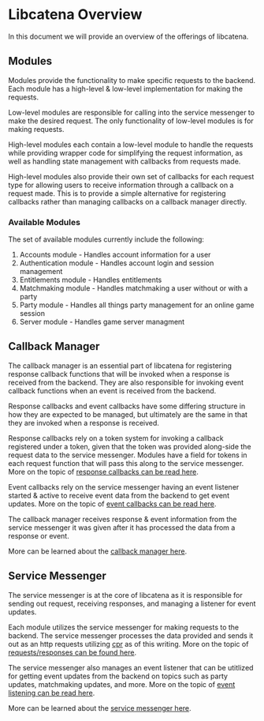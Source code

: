 # Libcatena Overview

In this document we will provide an overview of the offerings of libcatena.

## Modules

Modules provide the functionality to make specific requests to the backend.
Each module has a high-level & low-level implementation for making the requests.

Low-level modules are responsible for calling into the service messenger to make the desired request. The only functionality of low-level modules is for making requests.

High-level modules each contain a low-level module to handle the requests while providing wrapper code for simplifying the request information, as well as handling state management with callbacks from requests made.

High-level modules also provide their own set of callbacks for each request type for allowing users to receive information through a callback on a request made. This is to provide a simple alternative for registering callbacks rather than managing callbacks on a callback manager directly.

<!-- Todo: Add link to module docs -->

### Available Modules

The set of available modules currently include the following:

1. Accounts module - Handles account information for a user
2. Authentication module - Handles account login and session management
3. Entitlements module - Handles entitlements
4. Matchmaking module - Handles matchmaking a user without or with a party
5. Party module - Handles all things party management for an online game session
6. Server module - Handles game server managment

## Callback Manager

The callback manager is an essential part of libcatena for registering response callback functions that will be invoked when a response is received from the backend. They are also responsible for invoking event callback functions when an event is received from the backend.

Response callbacks and event callbacks have some differing structure in how they are expected to be managed, but ultimately are the same in that they are invoked when a response is received.

Response callbacks rely on a token system for invoking a callback registered under a token, given that the token was provided along-side the request data to the service messenger. Modules have a field for tokens in each request function that will pass this along to the service messenger. More on the topic of [response callbacks can be read here](callback-manager.md#managing-response-callbacks).

Event callbacks rely on the service messenger having an event listener started & active to receive event data from the backend to get event updates. More on the topic of [event callbacks can be read here](callback-manager.md#managing-event-callbacks).

The callback manager receives response & event information from the service messenger it was given after it has processed the data from a response or event.

More can be learned about the [callback manager here](callback-manager.md).

## Service Messenger

The service messenger is at the core of libcatena as it is responsible for sending out request, receiving responses, and managing a listener for event updates.

Each module utilizes the service messenger for making requests to the backend. The service messenger processes the data provided and sends it out as an http requests utilizing [cpr](https://github.com/libcpr/cpr) as of this writing. More on the topic of [requests/responses can be found here](service-messenger.md#sending-requests).

The service messenger also manages an event listener that can be utitlized for getting event updates from the backend on topics such as party updates, matchmaking updates, and more. More on the topic of [event listening can be read here](service-messenger.md#event-listening).

More can be learned about the [service messenger here](service-messenger.md).
